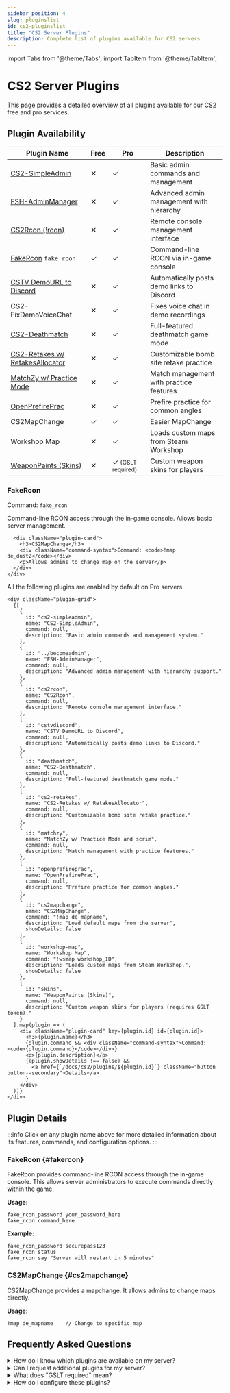 ```yaml
---
sidebar_position: 4
slug: pluginslist
id: cs2-pluginslist
title: "CS2 Server Plugins"
description: Complete list of plugins available for CS2 servers
---
```


import Tabs from '@theme/Tabs';
import TabItem from '@theme/TabItem';

# CS2 Server Plugins

This page provides a detailed overview of all plugins available for our CS2 free and pro services.

## Plugin Availability

<Tabs>
  <TabItem value="comparison" label="Free vs Pro Comparison" default>
    <div className="plugin-table-container">
      <table className="plugin-table">
        <thead>
          <tr>
            <th>Plugin Name</th>
            <th>Free</th>
            <th>Pro</th>
            <th>Description</th>
          </tr>
        </thead>
        <tbody>
          <tr>
            <td><a href="plugins/cs2-simpleadmin">CS2-SimpleAdmin</a></td>
            <td className="centered"><span className="no-icon">✕</span></td>
            <td className="centered"><span className="yes-icon">✓</span></td>
            <td>Basic admin commands and management</td>
          </tr>
          <tr>
            <td><a href="becomeadmin">FSH-AdminManager</a></td>
            <td className="centered"><span className="no-icon">✕</span></td>
            <td className="centered"><span className="yes-icon">✓</span></td>
            <td>Advanced admin management with hierarchy</td>
          </tr>
          <tr>
            <td><a href="plugins/cs2rcon">CS2Rcon (!rcon)</a></td>
            <td className="centered"><span className="no-icon">✕</span></td>
            <td className="centered"><span className="yes-icon">✓</span></td>
            <td>Remote console management interface</td>
          </tr>
          <tr className="highlight-row">
            <td><a href="#fakercon">FakeRcon</a> <code>fake_rcon</code></td>
            <td className="centered"><span className="yes-icon">✓</span></td>
            <td className="centered"><span className="yes-icon">✓</span></td>
            <td>Command-line RCON via in-game console</td>
          </tr>
          <tr>
            <td><a href="plugins/cstvdiscord">CSTV DemoURL to Discord</a></td>
            <td className="centered"><span className="no-icon">✕</span></td>
            <td className="centered"><span className="yes-icon">✓</span></td>
            <td>Automatically posts demo links to Discord</td>
          </tr>
          <tr>
            <td>CS2-FixDemoVoiceChat</td>
            <td className="centered"><span className="no-icon">✕</span></td>
            <td className="centered"><span className="yes-icon">✓</span></td>
            <td>Fixes voice chat in demo recordings</td>
          </tr>
          <tr>
            <td><a href="plugins/deathmatch">CS2-Deathmatch</a></td>
            <td className="centered"><span className="no-icon">✕</span></td>
            <td className="centered"><span className="yes-icon">✓</span></td>
            <td>Full-featured deathmatch game mode</td>
          </tr>
          <tr>
            <td><a href="plugins/cs2-retakes">CS2-Retakes w/ RetakesAllocator</a></td>
            <td className="centered"><span className="no-icon">✕</span></td>
            <td className="centered"><span className="yes-icon">✓</span></td>
            <td>Customizable bomb site retake practice</td>
          </tr>
          <tr>
            <td><a href="plugins/matchzy">MatchZy w/ Practice Mode</a></td>
            <td className="centered"><span className="no-icon">✕</span></td>
            <td className="centered"><span className="yes-icon">✓</span></td>
            <td>Match management with practice features</td>
          </tr>
          <tr>
            <td><a href="plugins/openprefireprac">OpenPrefirePrac</a></td>
            <td className="centered"><span className="no-icon">✕</span></td>
            <td className="centered"><span className="yes-icon">✓</span></td>
            <td>Prefire practice for common angles</td>
          </tr>
          <tr>
            <td>CS2MapChange</td>
            <td className="centered"><span className="yes-icon">✓</span></td>
            <td className="centered"><span className="yes-icon">✓</span></td>
            <td>Easier MapChange</td>
          </tr>
          <tr>
            <td>Workshop Map</td>
            <td className="centered"><span className="no-icon">✕</span></td>
            <td className="centered"><span className="yes-icon">✓</span></td>
            <td>Loads custom maps from Steam Workshop</td>
          </tr>
          <tr>
            <td><a href="plugins/skins">WeaponPaints (Skins)</a></td>
            <td className="centered"><span className="no-icon">✕</span></td>
            <td className="centered"><span className="yes-icon">✓</span> <small className="special-note">(GSLT required)</small></td>
            <td>Custom weapon skins for players</td>
          </tr>
        </tbody>
      </table>
    </div>
  </TabItem>
  <TabItem value="free" label="Free Server Plugins">
    <div className="free-plugins">
      <div className="plugin-card">
        <h3>FakeRcon</h3>
        <div className="command-syntax">Command: <code>fake_rcon</code></div>
        <p>Command-line RCON access through the in-game console. Allows basic server management.</p>
      </div>
      
      <div className="plugin-card">
        <h3>CS2MapChange</h3>
        <div className="command-syntax">Command: <code>!map de_dust2</code></div>
        <p>Allows admins to change map on the server</p>
      </div>
    </div>
  </TabItem>
  <TabItem value="pro" label="Pro Server Plugins">
    <p>All the following plugins are enabled by default on Pro servers.</p>
    
    <div className="plugin-grid">
      {[
        {
          id: "cs2-simpleadmin",
          name: "CS2-SimpleAdmin",
          command: null,
          description: "Basic admin commands and management system."
        },
        {
          id: "../becomeadmin",
          name: "FSH-AdminManager",
          command: null,
          description: "Advanced admin management with hierarchy support."
        },
        {
          id: "cs2rcon",
          name: "CS2Rcon",
          command: null,
          description: "Remote console management interface."
        },
        {
          id: "cstvdiscord", 
          name: "CSTV DemoURL to Discord",
          command: null,
          description: "Automatically posts demo links to Discord."
        },
        {
          id: "deathmatch",
          name: "CS2-Deathmatch",
          command: null,
          description: "Full-featured deathmatch game mode."
        },
        {
          id: "cs2-retakes",
          name: "CS2-Retakes w/ RetakesAllocator",
          command: null,
          description: "Customizable bomb site retake practice."
        },
        {
          id: "matchzy",
          name: "MatchZy w/ Practice Mode and scrim",
          command: null,
          description: "Match management with practice features."
        },
        {
          id: "openprefireprac",
          name: "OpenPrefirePrac",
          command: null,
          description: "Prefire practice for common angles."
        },
        {
          id: "cs2mapchange",
          name: "CS2MapChange",
          command: "!map de_mapname",
          description: "Load default maps from the server",
          showDetails: false
        },
        {
          id: "workshop-map",
          name: "Workshop Map",
          command: "!wsmap workshop_ID",
          description: "Loads custom maps from Steam Workshop.",
          showDetails: false
        },
        {
          id: "skins",
          name: "WeaponPaints (Skins)",
          command: null,
          description: "Custom weapon skins for players (requires GSLT token)."
        }
      ].map(plugin => (
        <div className="plugin-card" key={plugin.id} id={plugin.id}>
          <h3>{plugin.name}</h3>
          {plugin.command && <div className="command-syntax">Command: <code>{plugin.command}</code></div>}
          <p>{plugin.description}</p>
          {(plugin.showDetails !== false) &&
            <a href={`/docs/cs2/plugins/${plugin.id}`} className="button button--secondary">Details</a>
          }
        </div>
      ))}
    </div>
  </TabItem>
</Tabs>

## Plugin Details

:::info
Click on any plugin name above for more detailed information about its features, commands, and configuration options.
:::

### FakeRcon {#fakercon}

FakeRcon provides command-line RCON access through the in-game console. This allows server administrators to execute commands directly within the game.

**Usage:**
```
fake_rcon_password your_password_here
fake_rcon command_here
```

**Example:**
```
fake_rcon_password securepass123
fake_rcon status
fake_rcon say "Server will restart in 5 minutes"
```

### CS2MapChange {#cs2mapchange}

CS2MapChange provides a mapchange. It allows admins to change maps directly.

**Usage:**
```
!map de_mapname    // Change to specific map
```

## Frequently Asked Questions

<div className="faq-container">
  <details>
    <summary>How do I know which plugins are available on my server?</summary>
    <p>You can check the plugin availability using the command <code>fake_rcon css_plugins list</code> in your game console after authenticating with RCON.</p>
  </details>
  
  <details>
    <summary>Can I request additional plugins for my server?</summary>
    <p>Pro server customers can request additional plugins through the support panel. Free server users are limited to the plugins listed in the "Free" column above.</p>
  </details>
  
  <details>
    <summary>What does "GSLT required" mean?</summary>
    <p>GSLT (Game Server Login Token) is required for certain plugins like WeaponPaints. This token links your server to a Steam account. Pro users can set up a GSLT through the control panel.</p>
  </details>
  
  <details>
    <summary>How do I configure these plugins?</summary>
    <p>Pro server users can configure plugins through the FTP (available on request) or by using RCON commands. Configuration options vary by plugin.</p>
  </details>
</div>

<style>
{`
  .plugin-table-container {
    overflow-x: auto;
    margin-bottom: 2rem;
  }
  
  .plugin-table {
    width: 100%;
    border-collapse: collapse;
  }
  
  .plugin-table th {
    background-color: #2a2a2a;
    color: white;
    padding: 12px;
    text-align: left;
  }
  
  .plugin-table td {
    padding: 10px 12px;
    border-bottom: 1px solid #3a3a3a;
  }
  
  .centered {
    text-align: center;
  }
  
  .yes-icon {
    color: #4CAF50;
    font-weight: bold;
  }
  
  .no-icon {
    color: #f44336;
    font-weight: bold;
  }
  
  .highlight-row {
    background-color: rgba(77, 208, 225, 0.08);
  }
  
  .special-note {
    color: #ff9800;
    font-style: italic;
  }
  
  .plugin-grid {
    display: grid;
    grid-template-columns: repeat(auto-fill, minmax(300px, 1fr));
    gap: 20px;
    margin-top: 20px;
  }
  
  .plugin-card {
    background-color: #2a2a2a;
    border-radius: 8px;
    padding: 16px;
    border: 1px solid #3a3a3a;
    height: 100%;
    display: flex;
    flex-direction: column;
  }
  
  .plugin-card h3 {
    margin-top: 0;
    border-bottom: 1px solid #3a3a3a;
    padding-bottom: 10px;
  }
  
  .plugin-card p {
    flex-grow: 1;
    margin-bottom: 15px;
  }
  
  .command-syntax {
    font-family: monospace;
    background-color: #333;
    padding: 8px;
    border-radius: 4px;
    margin-bottom: 10px;
  }
  
  .free-plugins {
    display: grid;
    grid-template-columns: repeat(auto-fill, minmax(300px, 1fr));
    gap: 20px;
  }
  
  .faq-container details {
    background-color: #2a2a2a;
    border: 1px solid #3a3a3a;
    border-radius: 8px;
    padding: 0;
    margin-bottom: 10px;
  }
  
  .faq-container summary {
    padding: 15px;
    cursor: pointer;
    font-weight: bold;
  }
  
  .faq-container details p {
    padding: 0 15px 15px;
    margin: 0;
  }
  
  /* Light mode overrides */
  html[data-theme='light'] .plugin-table th {
    background-color: #f0f0f0;
    color: #333;
  }
  
  html[data-theme='light'] .plugin-table td {
    border-bottom: 1px solid #ddd;
  }
  
  html[data-theme='light'] .highlight-row {
    background-color: rgba(0, 120, 215, 0.05);
  }
  
  html[data-theme='light'] .plugin-card {
    background-color: #f8f8f8;
    border: 1px solid #ddd;
  }
  
  html[data-theme='light'] .plugin-card h3 {
    border-bottom: 1px solid #ddd;
  }
  
  html[data-theme='light'] .command-syntax {
    background-color: #f0f0f0;
  }
  
  html[data-theme='light'] .faq-container details {
    background-color: #f8f8f8;
    border: 1px solid #ddd;
  }
`}
</style>
